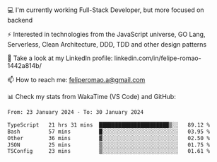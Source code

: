 💻 I'm currently working Full-Stack Developer, but more focused on backend

⚡ Interested in technologies from the JavaScript universe, GO Lang, Serverless, Clean Architecture, DDD, TDD and other design patterns

👥 Take a look at my LinkedIn profile: linkedin.com/in/felipe-romao-1442a814b/

📫 How to reach me: feliperomao.a@gmail.com

📊 Check my stats from WakaTime (VS Code) and GitHub:

<!--START_SECTION:waka-->

```txt
From: 23 January 2024 - To: 30 January 2024

TypeScript   21 hrs 31 mins  ██████████████████████▒░░   89.12 %
Bash         57 mins         █░░░░░░░░░░░░░░░░░░░░░░░░   03.95 %
Other        36 mins         ▓░░░░░░░░░░░░░░░░░░░░░░░░   02.50 %
JSON         25 mins         ▒░░░░░░░░░░░░░░░░░░░░░░░░   01.75 %
TSConfig     23 mins         ▒░░░░░░░░░░░░░░░░░░░░░░░░   01.61 %
```

<!--END_SECTION:waka-->

